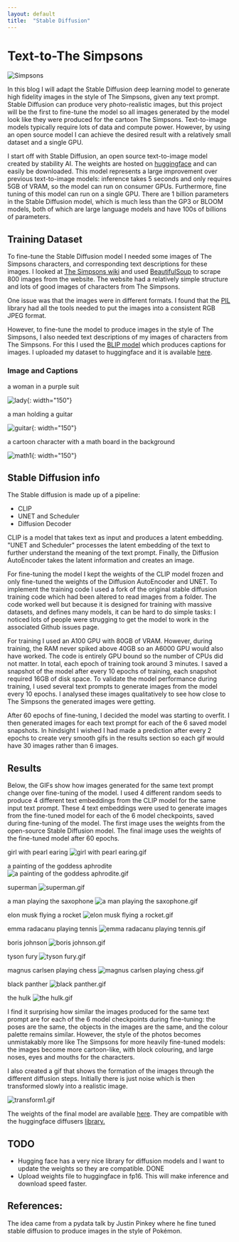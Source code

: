```yaml
---
layout: default
title:  "Stable Diffusion"
---
```


# Text-to-The Simpsons

![Simpsons](assets/simpsons.png)

In this blog I will adapt the Stable Diffusion deep learning model to generate high fidelity images in the style of The Simpsons, given any text prompt. Stable Diffusion can produce very photo-realistic images, but this project will be the first to fine-tune the model so all images generated by the model look like they were produced for the cartoon The Simpsons. Text-to-image models typically require lots of data and compute power. However, by using an open source model I can achieve the desired result with a relatively small dataset and a single GPU.

I start off with Stable Diffusion, an open source text-to-image model created by stability AI. The weights are hosted on [huggingface](https://huggingface.co/CompVis/stable-diffusion-v1-4) and can easily be downloaded. This model represents a large improvement over previous text-to-image models: inference takes 5 seconds and only requires 5GB of VRAM, so the model can run on consumer GPUs. Furthermore, fine tuning of this model can run on a single GPU. There are 1 billion parameters in the Stable Diffusion model, which is much less than the GP3 or BLOOM models, both of which are large language models and have 100s of billions of parameters.

## Training Dataset

To fine-tune the Stable Diffusion model I needed some images of The Simpsons characters, and corresponding text descriptions for these images. I looked at [The Simpsons wiki](https://simpsons.fandom.com/wiki/Category:Characters) and used [BeautifulSoup](https://www.crummy.com/software/BeautifulSoup/bs4/doc/) to scrape 800 images from the website. The website had a relatively simple structure and lots of good images of characters from The Simpsons. 

One issue was that the images were in different formats. I found that the [PIL](https://pillow.readthedocs.io/en/stable/reference/Image.html) library had all the tools needed to put the images into a consistent RGB JPEG format.  

However, to fine-tune the model to produce images in the style of The Simpsons, I also needed text descriptions of my images of characters from The Simpsons. For this I used the [BLIP model](https://github.com/salesforce/BLIP) which produces captions for images. I uploaded my dataset to huggingface and it is available [here](https://huggingface.co/datasets/skiracer/simpsons_blip_captions).

### Image and Captions

a woman in a purple suit

![lady](assets/wiki/lady1.jpg){: width="150"}

a man holding a guitar

![guitar](assets/wiki/guitar1.jpg){: width="150"}

a cartoon character with a math board in the background

![math1](assets/wiki/math1.jpg){: width="150"}

## Stable Diffusion info

The Stable diffusion is made up of a pipeline:

- CLIP 
- UNET and Scheduler
- Diffusion Decoder


CLIP is a model that takes text as input and produces a latent embedding. "UNET and Scheduler" processes the latent embedding of the text to further understand the meaning of the text prompt. Finally, the Diffusion AutoEncoder takes the latent information and creates an image. 

For fine-tuning the model I kept the weights of the CLIP model frozen and only fine-tuned the weights of the Diffusion AutoEncoder and UNET. To implement the training code I used a fork of the original stable diffusion training code which had been altered to read images from a folder. The code worked well but because it is designed for training with massive datasets, and defines many models, it can be hard to do simple tasks: I noticed lots of people were strugging to get the model to work in the associated Github issues page.

For training I used an A100 GPU with 80GB of VRAM. However, during training, the RAM never spiked above 40GB so an A6000 GPU would also have worked. The code is entirely GPU bound so the number of CPUs did not matter. In total, each epoch of training took around 3 minutes. I saved a snapshot of the model after every 10 epochs of training, each snapshot required 16GB of disk space. To validate the model performance during training, I used several text prompts to generate images from the model every 10 epochs. I analysed these images qualitatively to see how close to The Simpsons the generated images were getting.

After 60 epochs of fine-tuning, I decided the model was starting to overfit. I then generated images for each text prompt for each of the 6 saved model snapshots. In hindsight I wished I had made a prediction after every 2 epochs to create very smooth gifs in the results section so each gif would have 30 images rather than 6 images.

## Results

Below, the GIFs show how images generated for the same text prompt change over fine-tuning of the model. I used 4 different random seeds to produce 4 different text embeddings from the CLIP model for the same input text prompt. These 4 text embeddings were used to generate images from the fine-tuned model for each of the 6 model checkpoints, saved during fine-tuning of the model. The first image uses the weights from the open-source Stable Diffusion model. The final image uses the weights of the fine-tuned model after 60 epochs.

girl with pearl earing
![girl with pearl earing.gif](assets/gifs/girl%20with%20pearl%20earing.gif)

a painting of the goddess aphrodite
![a painting of the goddess aphrodite.gif](assets/gifs/a%20painting%20of%20the%20goddess%20aphrodite.gif)

superman
![superman.gif](assets/gifs/superman.gif)

a man playing the saxophone
![a man playing the saxophone.gif](assets/gifs/a%20man%20playing%20the%20saxophone.gif)

elon musk flying a rocket
![elon musk flying a rocket.gif](assets/gifs/elon%20musk%20flying%20a%20rocket.gif)

emma radacanu playing tennis
![emma radacanu playing tennis.gif](assets/gifs/emma%20radacanu%20playing%20tennis.gif)

boris johnson
![boris johnson.gif](assets/gifs/boris%20johnson.gif)

tyson fury
![tyson fury.gif](assets/gifs/tyson%20fury.gif)

magnus carlsen playing chess
![magnus carlsen playing chess.gif](assets/gifs/magnus%20carlsen%20playing%20chess.gif)

black panther
![black panther.gif](assets/gifs/black%20panther.gif)

the hulk
![the hulk.gif](assets/gifs/the%20hulk.gif)

I find it surprising how similar  the images produced for the same text prompt are for each of the 6 model checkpoints during fine-tuning: the poses are the same, the objects in the images are the same, and the colour palette remains similar. However, the style of the photos becomes unmistakably more like The Simpsons for more heavily fine-tuned models: the images become more cartoon-like, with block colouring, and large noses, eyes and mouths for the characters.

I also created a gif that shows the formation of the images through the different diffusion steps. Initially there is just noise which is then transformed slowly into a realistic image.

![transform1.gif](assets/transform1.gif)



The weights of the final model are available [here](https://huggingface.co/skiracer/sd-simpsons-diffusers/tree/main). They are compatible with the huggingface diffusers [library.](https://github.com/huggingface/diffusers)




## TODO

- Hugging face has a very nice library for diffusion models and I want to update the weights so they are compatible. DONE
- Upload weights file to huggingface in fp16. This will make inference and download speed faster.  

## References: 

The idea came from a pydata talk by Justin Pinkey where he fine tuned stable diffusion to produce images in the style of Pokémon.
